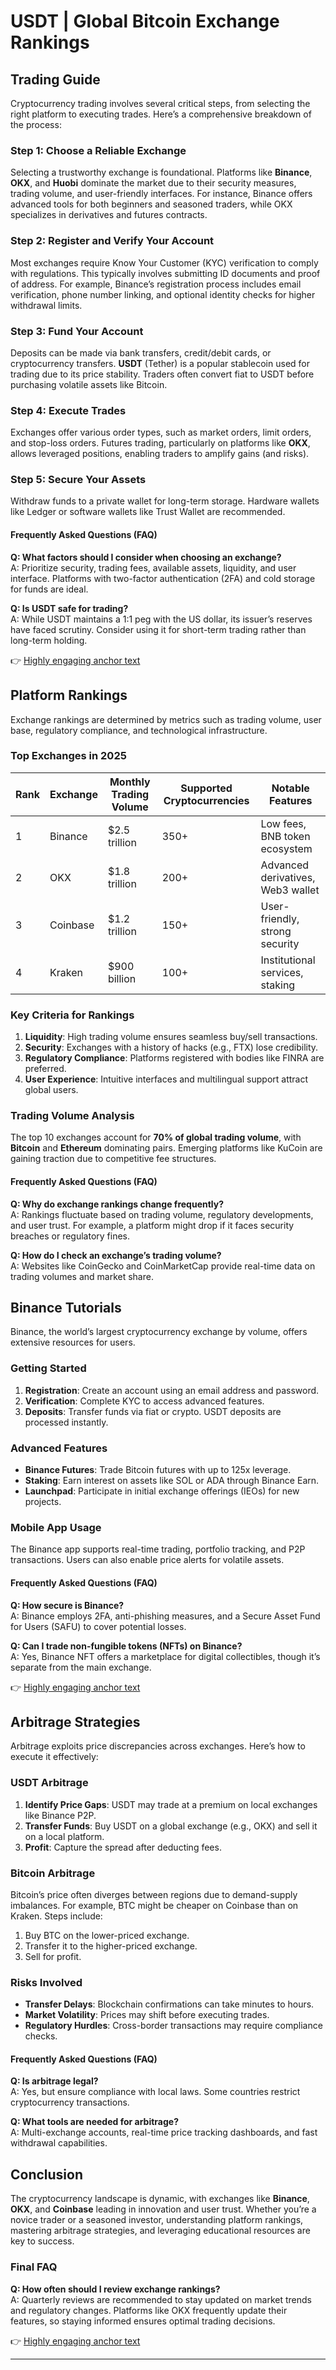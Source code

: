 # USDT | Global Bitcoin Exchange Rankings  

## Trading Guide  

Cryptocurrency trading involves several critical steps, from selecting the right platform to executing trades. Here’s a comprehensive breakdown of the process:  

### Step 1: Choose a Reliable Exchange  
Selecting a trustworthy exchange is foundational. Platforms like **Binance**, **OKX**, and **Huobi** dominate the market due to their security measures, trading volume, and user-friendly interfaces. For instance, Binance offers advanced tools for both beginners and seasoned traders, while OKX specializes in derivatives and futures contracts.  

### Step 2: Register and Verify Your Account  
Most exchanges require Know Your Customer (KYC) verification to comply with regulations. This typically involves submitting ID documents and proof of address. For example, Binance’s registration process includes email verification, phone number linking, and optional identity checks for higher withdrawal limits.  

### Step 3: Fund Your Account  
Deposits can be made via bank transfers, credit/debit cards, or cryptocurrency transfers. **USDT** (Tether) is a popular stablecoin used for trading due to its price stability. Traders often convert fiat to USDT before purchasing volatile assets like Bitcoin.  

### Step 4: Execute Trades  
Exchanges offer various order types, such as market orders, limit orders, and stop-loss orders. Futures trading, particularly on platforms like **OKX**, allows leveraged positions, enabling traders to amplify gains (and risks).  

### Step 5: Secure Your Assets  
Withdraw funds to a private wallet for long-term storage. Hardware wallets like Ledger or software wallets like Trust Wallet are recommended.  

#### Frequently Asked Questions (FAQ)  
**Q: What factors should I consider when choosing an exchange?**  
A: Prioritize security, trading fees, available assets, liquidity, and user interface. Platforms with two-factor authentication (2FA) and cold storage for funds are ideal.  

**Q: Is USDT safe for trading?**  
A: While USDT maintains a 1:1 peg with the US dollar, its issuer’s reserves have faced scrutiny. Consider using it for short-term trading rather than long-term holding.  

👉 [Highly engaging anchor text](https://bit.ly/okx-bonus)  

## Platform Rankings  

Exchange rankings are determined by metrics such as trading volume, user base, regulatory compliance, and technological infrastructure.  

### Top Exchanges in 2025  

| Rank | Exchange    | Monthly Trading Volume | Supported Cryptocurrencies | Notable Features               |  
|------|-------------|------------------------|-------------------------------|--------------------------------|  
| 1    | Binance     | $2.5 trillion          | 350+                          | Low fees, BNB token ecosystem  |  
| 2    | OKX         | $1.8 trillion          | 200+                          | Advanced derivatives, Web3 wallet |  
| 3    | Coinbase    | $1.2 trillion          | 150+                          | User-friendly, strong security |  
| 4    | Kraken      | $900 billion           | 100+                          | Institutional services, staking |  

### Key Criteria for Rankings  
1. **Liquidity**: High trading volume ensures seamless buy/sell transactions.  
2. **Security**: Exchanges with a history of hacks (e.g., FTX) lose credibility.  
3. **Regulatory Compliance**: Platforms registered with bodies like FINRA are preferred.  
4. **User Experience**: Intuitive interfaces and multilingual support attract global users.  

### Trading Volume Analysis  
The top 10 exchanges account for **70% of global trading volume**, with **Bitcoin** and **Ethereum** dominating pairs. Emerging platforms like KuCoin are gaining traction due to competitive fee structures.  

#### Frequently Asked Questions (FAQ)  
**Q: Why do exchange rankings change frequently?**  
A: Rankings fluctuate based on trading volume, regulatory developments, and user trust. For example, a platform might drop if it faces security breaches or regulatory fines.  

**Q: How do I check an exchange’s trading volume?**  
A: Websites like CoinGecko and CoinMarketCap provide real-time data on trading volumes and market share.  

## Binance Tutorials  

Binance, the world’s largest cryptocurrency exchange by volume, offers extensive resources for users.  

### Getting Started  
1. **Registration**: Create an account using an email address and password.  
2. **Verification**: Complete KYC to access advanced features.  
3. **Deposits**: Transfer funds via fiat or crypto. USDT deposits are processed instantly.  

### Advanced Features  
- **Binance Futures**: Trade Bitcoin futures with up to 125x leverage.  
- **Staking**: Earn interest on assets like SOL or ADA through Binance Earn.  
- **Launchpad**: Participate in initial exchange offerings (IEOs) for new projects.  

### Mobile App Usage  
The Binance app supports real-time trading, portfolio tracking, and P2P transactions. Users can also enable price alerts for volatile assets.  

#### Frequently Asked Questions (FAQ)  
**Q: How secure is Binance?**  
A: Binance employs 2FA, anti-phishing measures, and a Secure Asset Fund for Users (SAFU) to cover potential losses.  

**Q: Can I trade non-fungible tokens (NFTs) on Binance?**  
A: Yes, Binance NFT offers a marketplace for digital collectibles, though it’s separate from the main exchange.  

👉 [Highly engaging anchor text](https://bit.ly/okx-bonus)  

## Arbitrage Strategies  

Arbitrage exploits price discrepancies across exchanges. Here’s how to execute it effectively:  

### USDT Arbitrage  
1. **Identify Price Gaps**: USDT may trade at a premium on local exchanges like Binance P2P.  
2. **Transfer Funds**: Buy USDT on a global exchange (e.g., OKX) and sell it on a local platform.  
3. **Profit**: Capture the spread after deducting fees.  

### Bitcoin Arbitrage  
Bitcoin’s price often diverges between regions due to demand-supply imbalances. For example, BTC might be cheaper on Coinbase than on Kraken. Steps include:  
1. Buy BTC on the lower-priced exchange.  
2. Transfer it to the higher-priced exchange.  
3. Sell for profit.  

### Risks Involved  
- **Transfer Delays**: Blockchain confirmations can take minutes to hours.  
- **Market Volatility**: Prices may shift before executing trades.  
- **Regulatory Hurdles**: Cross-border transactions may require compliance checks.  

#### Frequently Asked Questions (FAQ)  
**Q: Is arbitrage legal?**  
A: Yes, but ensure compliance with local laws. Some countries restrict cryptocurrency transactions.  

**Q: What tools are needed for arbitrage?**  
A: Multi-exchange accounts, real-time price tracking dashboards, and fast withdrawal capabilities.  

## Conclusion  

The cryptocurrency landscape is dynamic, with exchanges like **Binance**, **OKX**, and **Coinbase** leading in innovation and user trust. Whether you’re a novice trader or a seasoned investor, understanding platform rankings, mastering arbitrage strategies, and leveraging educational resources are key to success.  

### Final FAQ  
**Q: How often should I review exchange rankings?**  
A: Quarterly reviews are recommended to stay updated on market trends and regulatory changes. Platforms like OKX frequently update their features, so staying informed ensures optimal trading decisions.  

👉 [Highly engaging anchor text](https://bit.ly/okx-bonus)  

---  
